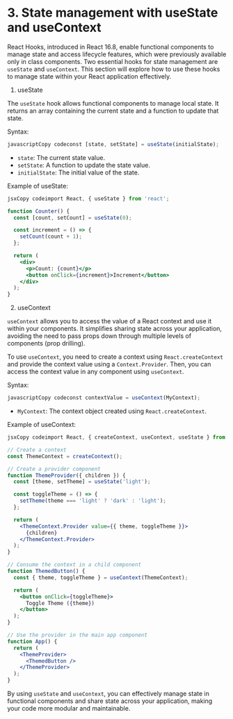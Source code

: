 # 3. State management with useState and useContext

React Hooks, introduced in React 16.8, enable functional components to manage state and access lifecycle features, which were previously available only in class components. Two essential hooks for state management are `useState` and `useContext`. This section will explore how to use these hooks to manage state within your React application effectively.

1. useState

The `useState` hook allows functional components to manage local state. It returns an array containing the current state and a function to update that state.

Syntax:

```javascript
javascriptCopy codeconst [state, setState] = useState(initialState);
```

* `state`: The current state value.
* `setState`: A function to update the state value.
* `initialState`: The initial value of the state.

Example of useState:

```jsx
jsxCopy codeimport React, { useState } from 'react';

function Counter() {
  const [count, setCount] = useState(0);

  const increment = () => {
    setCount(count + 1);
  };

  return (
    <div>
      <p>Count: {count}</p>
      <button onClick={increment}>Increment</button>
    </div>
  );
}
```

2. useContext

`useContext` allows you to access the value of a React context and use it within your components. It simplifies sharing state across your application, avoiding the need to pass props down through multiple levels of components (prop drilling).

To use `useContext`, you need to create a context using `React.createContext` and provide the context value using a `Context.Provider`. Then, you can access the context value in any component using `useContext`.

Syntax:

```javascript
javascriptCopy codeconst contextValue = useContext(MyContext);
```

* `MyContext`: The context object created using `React.createContext`.

Example of useContext:

```jsx
jsxCopy codeimport React, { createContext, useContext, useState } from 'react';

// Create a context
const ThemeContext = createContext();

// Create a provider component
function ThemeProvider({ children }) {
  const [theme, setTheme] = useState('light');

  const toggleTheme = () => {
    setTheme(theme === 'light' ? 'dark' : 'light');
  };

  return (
    <ThemeContext.Provider value={{ theme, toggleTheme }}>
      {children}
    </ThemeContext.Provider>
  );
}

// Consume the context in a child component
function ThemedButton() {
  const { theme, toggleTheme } = useContext(ThemeContext);

  return (
    <button onClick={toggleTheme}>
      Toggle Theme ({theme})
    </button>
  );
}

// Use the provider in the main app component
function App() {
  return (
    <ThemeProvider>
      <ThemedButton />
    </ThemeProvider>
  );
}
```

By using `useState` and `useContext`, you can effectively manage state in functional components and share state across your application, making your code more modular and maintainable.&#x20;
